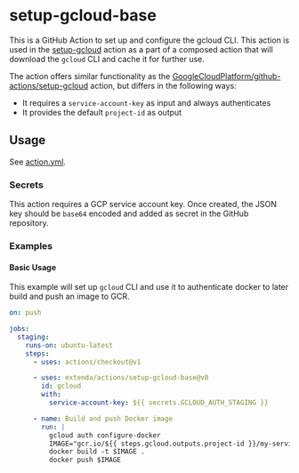 # setup-gcloud-base

This is a GitHub Action to set up and configure the gcloud CLI. This action is used in the [setup-gcloud](https://github.com/extenda/actions/tree/master/setup-gcloud) action as a part of a composed action that will download the `gcloud` CLI and cache it for further use.

The action offers similar functionality as the [GoogleCloudPlatform/github-actions/setup-gcloud](https://github.com/GoogleCloudPlatform/github-actions/tree/master/setup-gcloud)
action, but differs in the following ways:

  * It requires a `service-account-key` as input and always authenticates
  * It provides the default `project-id` as output

## Usage

See [action.yml](action.yml).

### Secrets

This action requires a GCP service account key. Once created, the JSON key should be `base64` encoded and added as
secret in the GitHub repository.

### Examples

#### Basic Usage

This example will set up `gcloud` CLI and use it to authenticate docker to later build and push an image to GCR.

```yaml
on: push

jobs:
  staging:
    runs-on: ubuntu-latest
    steps:
      - uses: actions/checkout@v1

      - uses: extenda/actions/setup-gcloud-base@v0
        id: gcloud
        with:
          service-account-key: ${{ secrets.GCLOUD_AUTH_STAGING }}

      - name: Build and push Docker image
        run: |
          gcloud auth configure-docker
          IMAGE="gcr.io/${{ steps.gcloud.outputs.project-id }}/my-service:$GITHUB_SHA"
          docker build -t $IMAGE .
          docker push $IMAGE
```
